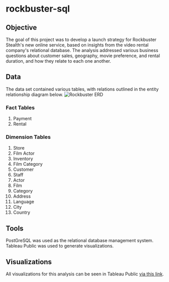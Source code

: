 # rockbuster-sql

## Objective
The goal of this project was to develop a launch strategy for Rockbuster Stealth's new online service, based on insights from the video rental company's relational database. The analysis addressed various business questions about customer sales, geography, movie preference, and rental duration, and how they relate to each one another. 

## Data
The data set contained various tables, with relations outlined in the entity relationship diagram below. 
![Rockbuster ERD](https://github.com/cterfloth/rockbuster-sql/assets/147540468/a7b6bdcb-d7bb-4174-bf4d-f2505420220d)

### Fact Tables
1.	Payment
2.	Rental

### Dimension Tables
1.	Store
2.	Film Actor
3.	Inventory
4.	Film Category
5.	Customer
6.	Staff
7.	Actor
8.	Film
9.	Category
10.	Address
11.	Language
12.	City
13.	Country

## Tools
PostGreSQL was used as the relational database management system. Tableau Public was used to generate visualizations.

## Visualizations
All visualizations for this analysis can be seen in Tableau Public [via this link](https://public.tableau.com/app/profile/celine.terfloth/viz/3_10RockbusterAnalysis/Sheet6).
